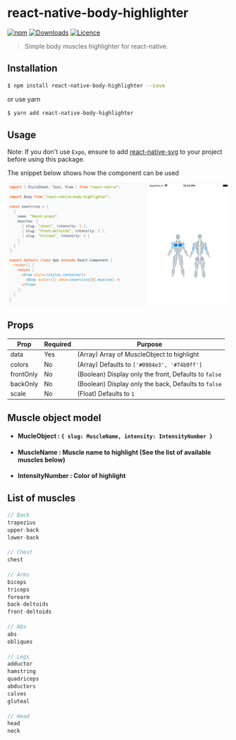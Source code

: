 # react-native-body-highlighter

[![npm](https://img.shields.io/npm/v/react-native-body-highlighter.svg)](https://www.npmjs.com/package/react-native-body-highlighter) [![Downloads](https://img.shields.io/npm/dt/react-native-body-highlighter.svg)](https://www.npmjs.com/package/react-native-body-highlighter) [![Licence](https://img.shields.io/npm/l/react-native-body-highlighter.svg)](https://www.npmjs.com/package/react-native-body-highlighter)

> Simple body muscles highlighter for react-native.

## Installation

```bash
$ npm install react-native-body-highlighter --save
```

or use yarn

```bash
$ yarn add react-native-body-highlighter
```

## Usage

Note: If you don't use `Expo`, ensure to add [react-native-svg](https://github.com/react-native-community/react-native-svg) to your project before using this package.

The snippet below shows how the component can be used

<div style="text-align: center;">
<img src="./docs/screenshots/screenshot.png" alt="body-highlighter"/>
</div>

## Props

| Prop      | Required | Purpose                                               |
| --------- | -------- | ----------------------------------------------------- |
| data      | Yes      | (Array) Array of MuscleObject to highlight            |
| colors    | No       | (Array) Defaults to `['#0984e3', '#74b9ff']`          |
| frontOnly | No       | (Boolean) Display only the front, Defaults to `false` |
| backOnly  | No       | (Boolean) Display only the back, Defaults to `false`  |
| scale     | No       | (Float) Defaults to `1`                               |

## Muscle object model

- #### MucleObject : `{ slug: MuscleName, intensity: IntensityNumber }`

- #### MuscleName : Muscle name to highlight (See the list of available muscles below)

- #### IntensityNumber : Color of highlight

## List of muscles

```Javascript
// Back
trapezius
upper-back
lower-back

// Chest
chest

// Arms
biceps
triceps
forearm
back-deltoids
front-deltoids

// Abs
abs
obliques

// Legs
adductor
hamstring
quadriceps
abductors
calves
gluteal

// Head
head
neck
```
